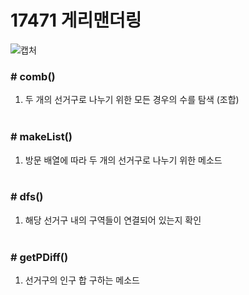 # 17471 게리맨더링

![캡처](https://user-images.githubusercontent.com/72604908/194821990-b5bf3e07-55dc-4b52-9d5a-e050d5fb4f54.PNG)

### # comb()
1. 두 개의 선거구로 나누기 위한 모든 경우의 수를 탐색 (조합)
</br></br>

### # makeList()
1. 방문 배열에 따라 두 개의 선거구로 나누기 위한 메소드
</br></br>

### # dfs()
1. 해당 선거구 내의 구역들이 연결되어 있는지 확인
</br></br>

### # getPDiff()
1. 선거구의 인구 합 구하는 메소드
